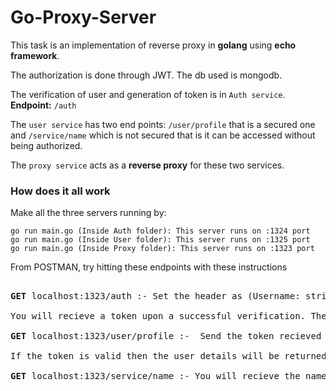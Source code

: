 # Go-Proxy-Server
This task is an implementation of reverse proxy in **golang** using **echo framework**.

The authorization is done through JWT. The db used is mongodb.

The verification of user and generation of token is in `Auth service`. **Endpoint:** `/auth`

The `user service` has two end points: `/user/profile` that is a secured one and `/service/name` which is not secured 
that is it can be accessed without being authorized.

The `proxy service` acts as a **reverse proxy** for these two services.


### How does it all work

Make all the three servers running by:

```
go run main.go (Inside Auth folder): This server runs on :1324 port
go run main.go (Inside User folder): This server runs on :1325 port
go run main.go (Inside Proxy folder): This server runs on :1323 port

```
From POSTMAN, try hitting these endpoints with these instructions

<pre>

<b>GET</b> localhost:1323/auth :- Set the header as (Username: string) where string is the name of the user that has to be verified. 

You will recieve a token upon a successful verification. The token has the name of the user encoded.

<b>GET</b> localhost:1323/user/profile :-  Send the token recieved above as the bearer token and send the request, for getting details of the user. 

If the token is valid then the user details will be returned.

<b>GET</b> localhost:1323/service/name :- You will recieve the name of the microservice upon hitting this endpoint.
</pre>
